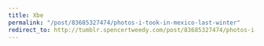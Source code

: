 ```yaml
---
title: Xbe
permalink: "/post/83685327474/photos-i-took-in-mexico-last-winter"
redirect_to: http://tumblr.spencertweedy.com/post/83685327474/photos-i-took-in-mexico-last-winter
---
```


